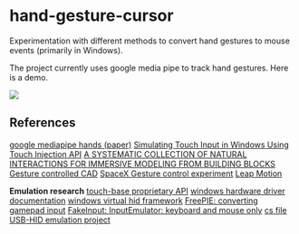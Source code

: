 # hand-gesture-cursor
 Experimentation with different methods to convert hand gestures to mouse events (primarily in Windows). 

 The project currently uses google media pipe to track hand gestures. Here is a demo. 

![](./hand-gesture-cursor-demo.gif)


## References
[google mediapipe hands (paper)](https://arxiv.org/abs/2006.10214)
[Simulating Touch Input in Windows Using Touch Injection API](https://social.technet.microsoft.com/wiki/contents/articles/6460.simulating-touch-input-in-windows-8-using-touch-injection-api.aspx?PageIndex=2)
[A SYSTEMATIC COLLECTION OF NATURAL INTERACTIONS FOR IMMERSIVE MODELING FROM BUILDING BLOCKS](https://www.cambridge.org/core/journals/proceedings-of-the-design-society/article/systematic-collection-of-natural-interactions-for-immersive-modeling-from-building-blocks/59755C727679258E3B3A926DD52B040E)
[Gesture controlled CAD](https://dmf-lab.co.uk/gesture-controlled-cad/)
[SpaceX Gesture control experiment](https://www.youtube.com/watch?v=xNqs_S-zEBY)
[Leap Motion](https://scholar.google.com/scholar?hl=en&as_sdt=0%2C5&q=Leap+Motion+Controller&btnG=)


**Emulation research**
[touch-base proprietary API](https://support.touch-base.com/Documentation/50117/Application-Programming-Interface)
[windows hardware driver documentation](https://docs.microsoft.com/en-us/windows-hardware/drivers/)
[windows virtual hid framework](https://docs.microsoft.com/en-gb/windows-hardware/drivers/hid/virtual-hid-framework--vhf-)
[FreePIE: converting gamepad input](https://andersmalmgren.github.io/FreePIE/)
[FakeInput: ](https://github.com/uiii/FakeInput)
[InputEmulator: keyboard and mouse only](https://github.com/behzad62/InputEmulator)
[cs file](https://stackoverflow.com/questions/3352529/wpf-is-there-a-possibility-to-route-ordinary-mouse-events-to-touch-events-in/4652169#4652169)
[USB-HID emulation project](https://www.codeproject.com/Articles/1001891/A-USB-HID-Keyboard-Mouse-Touchscreen-emulator-with)